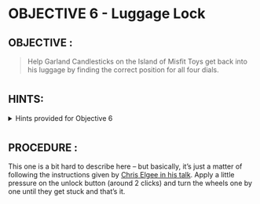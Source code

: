 # OBJECTIVE 6 - Luggage Lock #

## OBJECTIVE : ##
>Help Garland Candlesticks on the Island of Misfit Toys get back into his luggage by finding the correct position for all four dials.
#  

## HINTS: ##
<details>
  <summary>Hints provided for Objective 6</summary>
  
>-  Check out Chris Elgee's [talk](https://www.youtube.com/watch?v=ycM1hBSEyog) regarding his and his wife's luggage. Sounds weird but interesting!
</details>

#  

## PROCEDURE : ##

This one is a bit hard to describe here – but basically, it’s just a matter of following the instructions given by [Chris Elgee in his talk](https://www.youtube.com/watch?v=ycM1hBSEyog).
Apply a little pressure on the unlock button (around 2 clicks) and turn the wheels one by one until they get stuck and that’s it.

